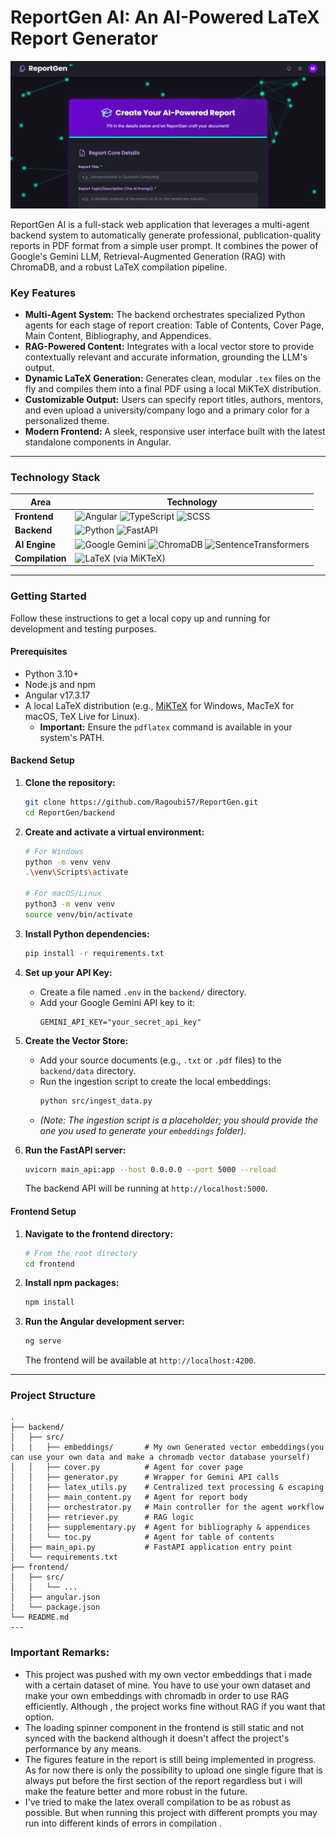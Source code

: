 # ReportGen AI: An AI-Powered LaTeX Report Generator

![Screenshot](screenshot.png)

ReportGen AI is a full-stack web application that leverages a multi-agent backend system to automatically generate professional, publication-quality reports in PDF format from a simple user prompt. It combines the power of Google's Gemini LLM, Retrieval-Augmented Generation (RAG) with ChromaDB, and a robust LaTeX compilation pipeline.

### Key Features

*   **Multi-Agent System:** The backend orchestrates specialized Python agents for each stage of report creation: Table of Contents, Cover Page, Main Content, Bibliography, and Appendices.
*   **RAG-Powered Content:** Integrates with a local vector store to provide contextually relevant and accurate information, grounding the LLM's output.
*   **Dynamic LaTeX Generation:** Generates clean, modular `.tex` files on the fly and compiles them into a final PDF using a local MiKTeX distribution.
*   **Customizable Output:** Users can specify report titles, authors, mentors, and even upload a university/company logo and a primary color for a personalized theme.
*   **Modern Frontend:** A sleek, responsive user interface built with the latest standalone components in Angular.

---

### Technology Stack

| Area      | Technology                                                                                                                                                                                               |
| --------- | -------------------------------------------------------------------------------------------------------------------------------------------------------------------------------------------------------- |
| **Frontend**  | ![Angular](https://img.shields.io/badge/Angular-DD0031?style=for-the-badge&logo=angular&logoColor=white) ![TypeScript](https://img.shields.io/badge/TypeScript-3178C6?style=for-the-badge&logo=typescript&logoColor=white) ![SCSS](https://img.shields.io/badge/SCSS-CC6699?style=for-the-badge&logo=sass&logoColor=white) |
| **Backend**   | ![Python](https://img.shields.io/badge/Python-3776AB?style=for-the-badge&logo=python&logoColor=white) ![FastAPI](https://img.shields.io/badge/FastAPI-009688?style=for-the-badge&logo=fastapi&logoColor=white)                                                                                                                  |
| **AI Engine** | ![Google Gemini](https://img.shields.io/badge/Google_Gemini-8E75B1?style=for-the-badge&logo=google&logoColor=white) ![ChromaDB](https://img.shields.io/badge/ChromaDB-5B327C?style=for-the-badge) ![SentenceTransformers](https://img.shields.io/badge/Sentence_Transformers-2E86C1?style=for-the-badge)          |
| **Compilation** | ![LaTeX](https://img.shields.io/badge/LaTeX-008080?style=for-the-badge&logo=latex&logoColor=white) (via MiKTeX)                                                                                                                |

---

### Getting Started

Follow these instructions to get a local copy up and running for development and testing purposes.

#### Prerequisites
*   Python 3.10+
*   Node.js and npm
*   Angular v17.3.17
*   A local LaTeX distribution (e.g., [MiKTeX](https://miktex.org/download) for Windows, MacTeX for macOS, TeX Live for Linux).
    *   **Important:** Ensure the `pdflatex` command is available in your system's PATH.

#### Backend Setup

1.  **Clone the repository:**
    ```bash
    git clone https://github.com/Ragoubi57/ReportGen.git
    cd ReportGen/backend
    ```

2.  **Create and activate a virtual environment:**
    ```bash
    # For Windows
    python -m venv venv
    .\venv\Scripts\activate

    # For macOS/Linux
    python3 -m venv venv
    source venv/bin/activate
    ```

3.  **Install Python dependencies:**
    ```bash
    pip install -r requirements.txt
    ```

4.  **Set up your API Key:**
    *   Create a file named `.env` in the `backend/` directory.
    *   Add your Google Gemini API key to it:
        ```
        GEMINI_API_KEY="your_secret_api_key"
        ```

5.  **Create the Vector Store:**
    *   Add your source documents (e.g., `.txt` or `.pdf` files) to the `backend/data` directory.
    *   Run the ingestion script to create the local embeddings:
        ```bash
        python src/ingest_data.py 
        ```
    *   *(Note: The ingestion script is a placeholder; you should provide the one you used to generate your `embeddings` folder).*

6.  **Run the FastAPI server:**
    ```bash
    uvicorn main_api:app --host 0.0.0.0 --port 5000 --reload
    ```
    The backend API will be running at `http://localhost:5000`.

#### Frontend Setup

1.  **Navigate to the frontend directory:**
    ```bash
    # From the root directory
    cd frontend
    ```

2.  **Install npm packages:**
    ```bash
    npm install
    ```

3.  **Run the Angular development server:**
    ```bash
    ng serve
    ```
    The frontend will be available at `http://localhost:4200`.

---

### Project Structure

```
.
├── backend/
│   ├── src/
│   |   ├── embeddings/       # My own Generated vector embeddings(you can use your own data and make a chromadb vector database yourself)
│   │   ├── cover.py          # Agent for cover page
│   │   ├── generator.py      # Wrapper for Gemini API calls
│   │   ├── latex_utils.py    # Centralized text processing & escaping
│   │   ├── main_content.py   # Agent for report body
│   │   ├── orchestrator.py   # Main controller for the agent workflow
│   │   ├── retriever.py      # RAG logic
│   │   ├── supplementary.py  # Agent for bibliography & appendices
│   │   └── toc.py            # Agent for table of contents
│   ├── main_api.py           # FastAPI application entry point
│   └── requirements.txt
├── frontend/
│   ├── src/
│   │   └── ...
│   ├── angular.json
│   └── package.json
└── README.md
---
```

### Important Remarks:
* This project was pushed with my own vector embeddings that i made with a certain dataset of mine. You have to use your own dataset and make your own embeddings with chromadb in order to use RAG efficiently. Although , the project works fine without RAG if you want that option.
* The loading spinner component in the frontend is still static and not synced with the backend although it doesn't affect the project's
performance by any means.
* The figures feature in the report is still being implemented in progress. As for now there is only the possibility to upload one single figure that is always put before the first section of the report regardless but i will make the feature better and more robust in the  future.
* I've tried to make the latex overall compilation to be as robust as possible. But when running this project with different prompts you may run into different kinds of errors in compilation .
```



